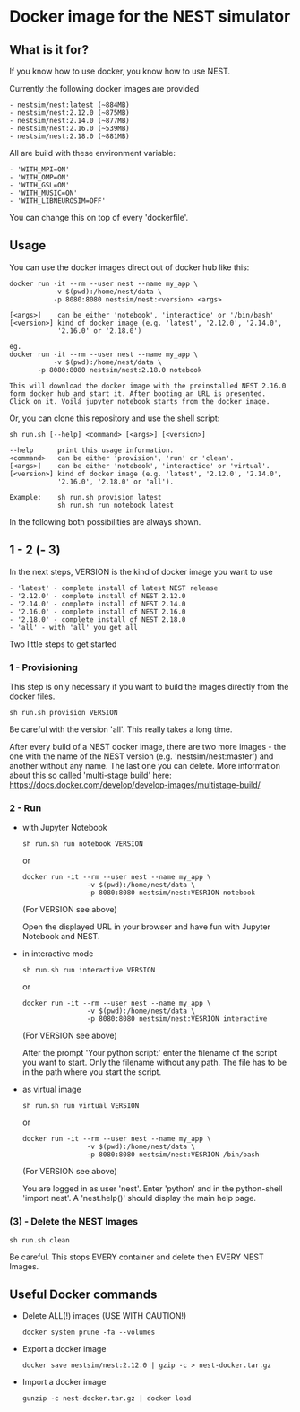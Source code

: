 # Docker image for the NEST simulator

## What is it for?

If you know how to use docker, you know how to use NEST.

Currently the following docker images are provided

    - nestsim/nest:latest (~884MB)
    - nestsim/nest:2.12.0 (~875MB)
    - nestsim/nest:2.14.0 (~877MB)
    - nestsim/nest:2.16.0 (~539MB)
    - nestsim/nest:2.18.0 (~881MB)
   
All are build with these environment variable:

	- 'WITH_MPI=ON'
	- 'WITH_OMP=ON'
	- 'WITH_GSL=ON'
	- 'WITH_MUSIC=ON'
	- 'WITH_LIBNEUROSIM=OFF'

You can change this on top of every 'dockerfile'.

   
## Usage

You can use the docker images direct out of docker hub like this:

    docker run -it --rm --user nest --name my_app \
               -v $(pwd):/home/nest/data \
               -p 8080:8080 nestsim/nest:<version> <args>
    
    [<args>]    can be either 'notebook', 'interactice' or '/bin/bash'
    [<version>] kind of docker image (e.g. 'latest', '2.12.0', '2.14.0', 
                '2.16.0' or '2.18.0')
    
    eg.
    docker run -it --rm --user nest --name my_app \
               -v $(pwd):/home/nest/data \
	       -p 8080:8080 nestsim/nest:2.18.0 notebook
    
    This will download the docker image with the preinstalled NEST 2.16.0 
    form docker hub and start it. After booting an URL is presented. 
    Click on it. Voilá jupyter notebook starts from the docker image.
                        
Or, you can clone this repository and use the shell script:                        

    sh run.sh [--help] <command> [<args>] [<version>]

    --help      print this usage information.
    <command>   can be either 'provision', 'run' or 'clean'.
    [<args>]    can be either 'notebook', 'interactice' or 'virtual'.
    [<version>] kind of docker image (e.g. 'latest', '2.12.0', '2.14.0',
                '2.16.0', '2.18.0' or 'all').

    Example:    sh run.sh provision latest
                sh run.sh run notebook latest

In the following both possibilities are always shown.

## 1 - 2 (- 3)

In the next steps, VERSION is the kind of docker image you want to use

    - 'latest' - complete install of latest NEST release
    - '2.12.0' - complete install of NEST 2.12.0
    - '2.14.0' - complete install of NEST 2.14.0
    - '2.16.0' - complete install of NEST 2.16.0
    - '2.18.0' - complete install of NEST 2.18.0
    - 'all' - with 'all' you get all

Two little steps to get started

### 1 - Provisioning

This step is only necessary if you want to build the images directly 
from the docker files.

    sh run.sh provision VERSION
    
Be careful with the version 'all'. This really takes a long time. 
    
After every build of a NEST docker image, there are two more images - the one 
with the name of the NEST version (e.g. 'nestsim/nest:master') and 
another without any name. The last one you can delete.
More information about this so called 'multi-stage build' here: 
<https://docs.docker.com/develop/develop-images/multistage-build/>

### 2 - Run

-   with Jupyter Notebook

        sh run.sh run notebook VERSION
        
    or 
        
        docker run -it --rm --user nest --name my_app \
                        -v $(pwd):/home/nest/data \
                        -p 8080:8080 nestsim/nest:VESRION notebook
    
    (For VERSION see above)

    Open the displayed URL in your browser and have fun with Jupyter
    Notebook and NEST.

-   in interactive mode

        sh run.sh run interactive VERSION
        
    or 
        
        docker run -it --rm --user nest --name my_app \
                        -v $(pwd):/home/nest/data \
                        -p 8080:8080 nestsim/nest:VESRION interactive
    
    (For VERSION see above)

    After the prompt 'Your python script:' enter the filename of the script
    you want to start. Only the filename without any path. The file has to
    be in the path where you start the script.

-   as virtual image

        sh run.sh run virtual VERSION
         
     or 
        
        docker run -it --rm --user nest --name my_app \
                        -v $(pwd):/home/nest/data \
                        -p 8080:8080 nestsim/nest:VESRION /bin/bash
    
    (For VERSION see above)

    You are logged in as user 'nest'. Enter 'python' and in the
    python-shell 'import nest'. A 'nest.help()' should display the main
    help page.

### (3) - Delete the NEST Images

    sh run.sh clean

Be careful. This stops EVERY container and delete then EVERY NEST Images.

## Useful Docker commands

-   Delete ALL(!) images (USE WITH CAUTION!)

        docker system prune -fa --volumes

-   Export a docker image

        docker save nestsim/nest:2.12.0 | gzip -c > nest-docker.tar.gz

-   Import a docker image

        gunzip -c nest-docker.tar.gz | docker load
